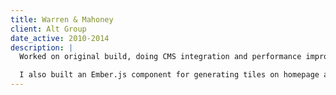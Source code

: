 ```yaml
---
title: Warren & Mahoney
client: Alt Group
date_active: 2010-2014
description: |
  Worked on original build, doing CMS integration and performance improvements.

  I also built an Ember.js component for generating tiles on homepage and integrated with Expression Engine CMS.
---
```

